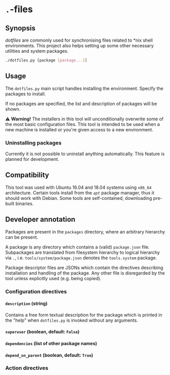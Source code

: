 `.`-files
=========

Synopsis
--------

_dotfiles_ are commonly used for synchronising files related to \*nix shell
environments. This project also helps setting up some other necessary
utilities and system packages.

```bash
./dotfiles.py [package [package...]]
```

Usage
-----

The `dotfiles.py` main script handles installing the environment. Specify the
packages to install.

If no packages are specified, the list and description of packages will be
shown.

:warning: **Warning!** The installers in this tool will unconditionally
overwrite some of the most basic configuration files. This tool is intended to
be used when a new machine is installed or you're given access to a new
environment.

### Uninstalling packages
Currently it is not possible to uninstall anything automatically. This feature
is planned for development.

Compatibility
-------------

This tool was used with Ubuntu 16.04 and 18.04 systems using `x86_64`
architecture. Certain tools install
from the _`apt`_ package manager, thus it should work with Debian. Some tools
are self-contained, downloading pre-built binaries.

Developer annotation
--------------------
Packages are present in the `packages` directory, where an arbitrary hierarchy
can be present.

A package is any directory which contains a (valid) `package.json` file.
Subpackages are translated from filesystem hierarchy to logical hierarchy via
`.`, i.e. `tools/system/package.json` denotes the `tools.system` package.

Package descriptor files are JSONs which contain the directives describing
installation and handling of the package. Any other file is disregarded by the
tool unless explicitly used (e.g. being copied).

### Configuration directives

#### `description` (string)

Contains a free form textual description for the package which is printed in the
"help" when `dotfiles.py` is invoked without any arguments.

#### `superuser` (boolean, default: `False`)


#### `dependencies` (list of other package names)


#### `depend_on_parent` (boolean, default: `True`)

### Action directives
